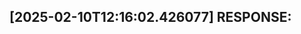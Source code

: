 [2025-02-10T12:16:02.426077] RESPONSE:
--------------------------------------------------------------------------------

